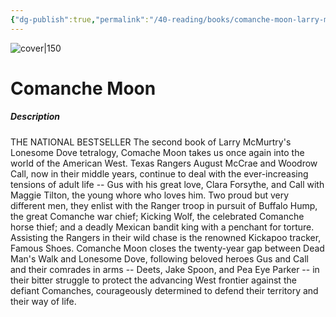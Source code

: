 ```yaml
---
{"dg-publish":true,"permalink":"/40-reading/books/comanche-moon-larry-mc-murtry/","title":"Comanche Moon"}
---
```



![cover|150](http://books.google.com/books/content?id=7TN8Z99t0csC&printsec=frontcover&img=1&zoom=1&edge=curl&source=gbs_api)

# Comanche Moon
##### Description
THE NATIONAL BESTSELLER The second book of Larry McMurtry's Lonesome Dove tetralogy, Comache Moon takes us once again into the world of the American West. Texas Rangers August McCrae and Woodrow Call, now in their middle years, continue to deal with the ever-increasing tensions of adult life -- Gus with his great love, Clara Forsythe, and Call with Maggie Tilton, the young whore who loves him. Two proud but very different men, they enlist with the Ranger troop in pursuit of Buffalo Hump, the great Comanche war chief; Kicking Wolf, the celebrated Comanche horse thief; and a deadly Mexican bandit king with a penchant for torture. Assisting the Rangers in their wild chase is the renowned Kickapoo tracker, Famous Shoes. Comanche Moon closes the twenty-year gap between Dead Man's Walk and Lonesome Dove, following beloved heroes Gus and Call and their comrades in arms -- Deets, Jake Spoon, and Pea Eye Parker -- in their bitter struggle to protect the advancing West frontier against the defiant Comanches, courageously determined to defend their territory and their way of life.